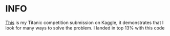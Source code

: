 # INFO
[This](https://www.kaggle.com/dzehtsiarou/titenic) is my Titanic competition submission on Kaggle, it demonstrates that I look for many ways to solve the problem. I landed in top 13% with this code
